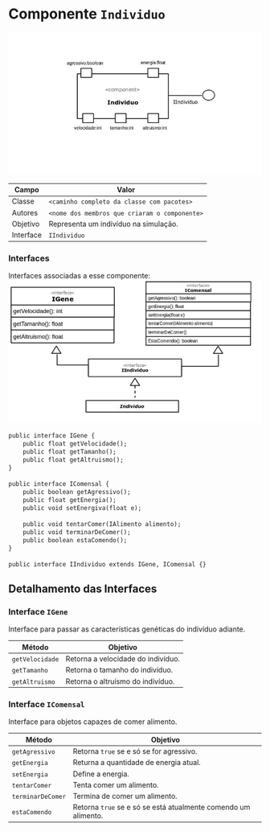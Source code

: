 # Componente `Individuo`

![Componente Individuo](componenteIndividuo.jpg)


Campo | Valor
----- | -----
Classe | `<caminho completo da classe com pacotes>`
Autores | `<nome dos membros que criaram o componente>`
Objetivo | Representa um indivíduo na simulação.
Interface | `IIndividuo`

### Interfaces

Interfaces associadas a esse componente:
![Dispositivo Individuo](dispositivoIndividuo.jpg)

```
public interface IGene {
    public float getVelocidade();
    public float getTamanho();
    public float getAltruismo();
}

public interface IComensal {
    public boolean getAgressivo();
    public float getEnergia();
    public void setEnergiva(float e);

    public void tentarComer(IAlimento alimento);
    public void terminarDeComer();
    public boolean estaComendo();
}

public interface IIndividuo extends IGene, IComensal {}
```

## Detalhamento das Interfaces

### Interface `IGene`

Interface para passar as características genéticas do indivíduo adiante.

Método | Objetivo
------ | --------
`getVelocidade` | Retorna a velocidade do indivíduo.
`getTamanho` | Retorna o tamanho do indivíduo.
`getAltruismo` | Retorna o altruísmo do indivíduo.

### Interface `IComensal`

Interface para objetos capazes de comer alimento.

Método | Objetivo
------ | --------
`getAgressivo` | Retorna `true` se e só se for agressivo.
`getEnergia` | Returna a quantidade de energia atual.
`setEnergia` | Define a energia.
`tentarComer` | Tenta comer um alimento.
`terminarDeComer` | Termina de comer um alimento.
`estaComendo` | Retorna `true` se e só se está atualmente comendo um alimento.
